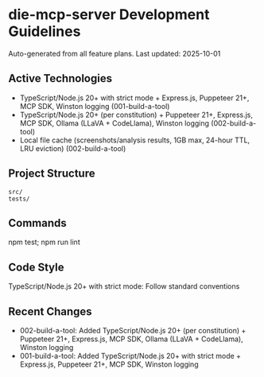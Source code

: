 ﻿# die-mcp-server Development Guidelines

Auto-generated from all feature plans. Last updated: 2025-10-01

## Active Technologies
- TypeScript/Node.js 20+ with strict mode + Express.js, Puppeteer 21+, MCP SDK, Winston logging (001-build-a-tool)
- TypeScript/Node.js 20+ (per constitution) + Puppeteer 21+, Express.js, MCP SDK, Ollama (LLaVA + CodeLlama), Winston logging (002-build-a-tool)
- Local file cache (screenshots/analysis results, 1GB max, 24-hour TTL, LRU eviction) (002-build-a-tool)

## Project Structure
```
src/
tests/
```

## Commands
npm test; npm run lint

## Code Style
TypeScript/Node.js 20+ with strict mode: Follow standard conventions

## Recent Changes
- 002-build-a-tool: Added TypeScript/Node.js 20+ (per constitution) + Puppeteer 21+, Express.js, MCP SDK, Ollama (LLaVA + CodeLlama), Winston logging
- 001-build-a-tool: Added TypeScript/Node.js 20+ with strict mode + Express.js, Puppeteer 21+, MCP SDK, Winston logging

<!-- MANUAL ADDITIONS START -->
<!-- MANUAL ADDITIONS END -->
